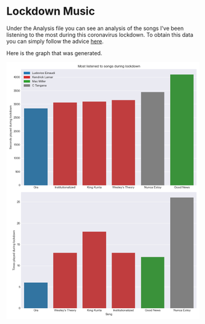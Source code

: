 # Lockdown Music
Under the Analysis file you can see an analysis of the songs I've been listening to the most during this coronavirus lockdown. To obtain this data you can simply follow the advice [here](https://community.spotify.com/t5/Accounts/Data-Requests/td-p/4752656).

Here is the graph that was generated. 

![](lockdown-songs.png)
